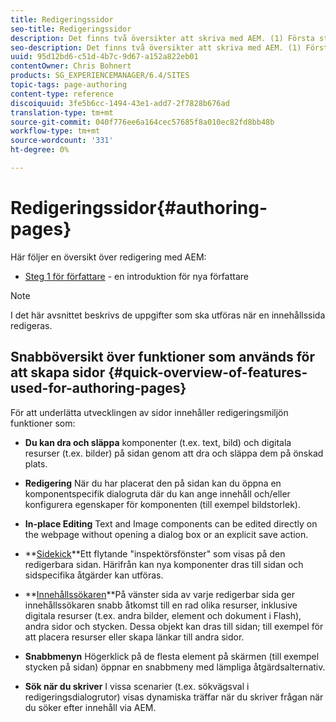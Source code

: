 ```yaml
---
title: Redigeringssidor
seo-title: Redigeringssidor
description: Det finns två översikter att skriva med AEM. (1) Första steget för författare - en introduktion för nya författare och (2) Snabbguide till redigeringssidor - en snabbguide (på hög nivå) till de viktigaste åtgärderna.
seo-description: Det finns två översikter att skriva med AEM. (1) Första steget för författare - en introduktion för nya författare och (2) Snabbguide till redigeringssidor - en snabbguide (på hög nivå) till de viktigaste åtgärderna.
uuid: 95d12bd6-c51d-4b7c-9d67-a152a822eb01
contentOwner: Chris Bohnert
products: SG_EXPERIENCEMANAGER/6.4/SITES
topic-tags: page-authoring
content-type: reference
discoiquuid: 3fe5b6cc-1494-43e1-add7-2f7828b676ad
translation-type: tm+mt
source-git-commit: 040f776ee6a164cec57685f8a010ec82fd8bb48b
workflow-type: tm+mt
source-wordcount: '331'
ht-degree: 0%

---
```



# Redigeringssidor{#authoring-pages}

Här följer en översikt över redigering med AEM:

* [Steg 1 för författare](/help/sites-classic-ui-authoring/classic-page-author-first-steps.md) - en introduktion för nya författare

>[!NOTE]
>
>I det här avsnittet beskrivs de uppgifter som ska utföras när en innehållssida redigeras. <!-- There are many additional features closely related to page authoring, these are covered under [Site and Page Features](/sites-classic-ui-authoring/classic-feature.md). -->

## Snabböversikt över funktioner som används för att skapa sidor {#quick-overview-of-features-used-for-authoring-pages}

För att underlätta utvecklingen av sidor innehåller redigeringsmiljön funktioner som:

* **Du kan dra och släppa** komponenter (t.ex. text, bild) och digitala resurser (t.ex. bilder) på sidan genom att dra och släppa dem på önskad plats.

* **Redigering** När du har placerat den på sidan kan du öppna en komponentspecifik dialogruta där du kan ange innehåll och/eller konfigurera egenskaper för komponenten (till exempel bildstorlek).

* **In-place Editing** Text and Image components can be edited directly on the webpage without opening a dialog box or an explicit save action.

* **[Sidekick](/help/sites-classic-ui-authoring/classic-page-author-env-tools.md#sidekickclassicui)**Ett flytande &quot;inspektörsfönster&quot; som visas på den redigerbara sidan. Härifrån kan nya komponenter dras till sidan och sidspecifika åtgärder kan utföras.

* **[Innehållssökaren](/help/sites-classic-ui-authoring/classic-page-author-env-tools.md#thecontentfinderclassicui)**På vänster sida av varje redigerbar sida ger innehållssökaren snabb åtkomst till en rad olika resurser, inklusive digitala resurser (t.ex. andra bilder, element och dokument i Flash), andra sidor och stycken. Dessa objekt kan dras till sidan; till exempel för att placera resurser eller skapa länkar till andra sidor.

* **Snabbmenyn** Högerklick på de flesta element på skärmen (till exempel stycken på sidan) öppnar en snabbmeny med lämpliga åtgärdsalternativ.

* **Sök när du skriver** I vissa scenarier (t.ex. sökvägsval i redigeringsdialogrutor) visas dynamiska träffar när du skriver frågan när du söker efter innehåll via AEM.

